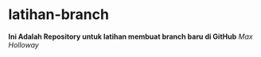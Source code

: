 # latihan-branch

**Ini Adalah Repository untuk latihan membuat branch baru di GitHub**
*Max Holloway*
